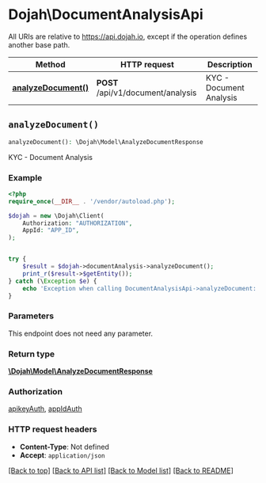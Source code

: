 # Dojah\DocumentAnalysisApi

All URIs are relative to https://api.dojah.io, except if the operation defines another base path.

| Method | HTTP request | Description |
| ------------- | ------------- | ------------- |
| [**analyzeDocument()**](DocumentAnalysisApi.md#analyzeDocument) | **POST** /api/v1/document/analysis | KYC - Document Analysis |


## `analyzeDocument()`

```php
analyzeDocument(): \Dojah\Model\AnalyzeDocumentResponse
```

KYC - Document Analysis

### Example

```php
<?php
require_once(__DIR__ . '/vendor/autoload.php');

$dojah = new \Dojah\Client(
    Authorization: "AUTHORIZATION",
    AppId: "APP_ID",
);


try {
    $result = $dojah->documentAnalysis->analyzeDocument();
    print_r($result->$getEntity());
} catch (\Exception $e) {
    echo 'Exception when calling DocumentAnalysisApi->analyzeDocument: ', $e->getMessage(), PHP_EOL;
}
```

### Parameters

This endpoint does not need any parameter.

### Return type

[**\Dojah\Model\AnalyzeDocumentResponse**](../Model/AnalyzeDocumentResponse.md)

### Authorization

[apikeyAuth](../../README.md#apikeyAuth), [appIdAuth](../../README.md#appIdAuth)

### HTTP request headers

- **Content-Type**: Not defined
- **Accept**: `application/json`

[[Back to top]](#) [[Back to API list]](../../README.md#endpoints)
[[Back to Model list]](../../README.md#models)
[[Back to README]](../../README.md)
